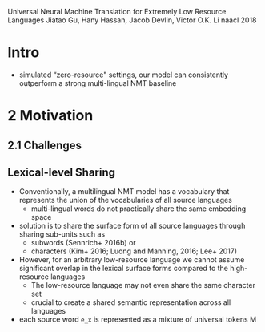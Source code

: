 Universal Neural Machine Translation for Extremely Low Resource Languages
Jiatao Gu, Hany Hassan, Jacob Devlin, Victor O.K. Li
naacl 2018

# Intro

* simulated “zero-resource" settings, our model can
  consistently outperform a strong multi-lingual NMT baseline

# 2 Motivation

## 2.1 Challenges

## Lexical-level Sharing

* Conventionally, a multilingual NMT model has a vocabulary that
  represents the union of the vocabularies of all source languages
  * multi-lingual words do not practically share the same embedding space
* solution is to share the surface form of all source languages through sharing
  sub-units such as
  * subwords (Sennrich+ 2016b) or
  * characters (Kim+ 2016; Luong and Manning, 2016; Lee+ 2017)
* However, for an arbitrary low-resource language we cannot assume significant
  overlap in the lexical surface forms compared to the high-resource languages
  * The low-resource language may not even share the same character set
  * crucial to create a shared semantic representation across all languages
* each source word `e_x` is represented as a mixture of universal tokens M
